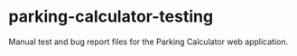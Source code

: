 # parking-calculator-testing
Manual test and bug report files for the Parking Calculator web application.
